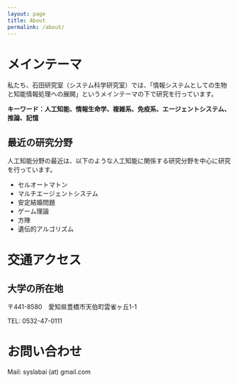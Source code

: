 ```yaml
---
layout: page
title: About
permalink: /about/
---
```


# メインテーマ
私たち、石田研究室（システム科学研究室）では、「情報システムとしての生物と知能情報処理への展開」というメインテーマの下で研究を行っています。

**キーワード：人工知能、情報生命学、複雑系、免疫系、エージェントシステム、推論、記憶**

## 最近の研究分野
人工知能分野の最近は、以下のような人工知能に関係する研究分野を中心に研究を行っています。

- セルオートマトン
- マルチエージェントシステム
- 安定結婚問題
- ゲーム理論
- 方陣
- 遺伝的アルゴリズム

# 交通アクセス
## 大学の所在地
〒441-8580　愛知県豊橋市天伯町雲雀ヶ丘1-1

TEL: 0532-47-0111

# お問い合わせ
Mail: syslabai (at) gmail.com
